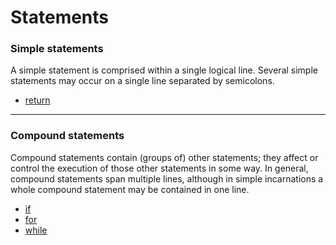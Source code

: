 # Statements

### Simple statements
A simple statement is comprised within a single logical line. Several simple statements may occur on a single line separated by semicolons.
- [return](/statements/return.md)

---

### Compound statements
Compound statements contain (groups of) other statements; they affect or control the execution of those other statements in some way. In general, compound statements span multiple lines, although in simple incarnations a whole compound statement may be contained in one line.
- [if](/statements/if.md)
- [for](/statements/for.md)
- [while](/statements/while.md)